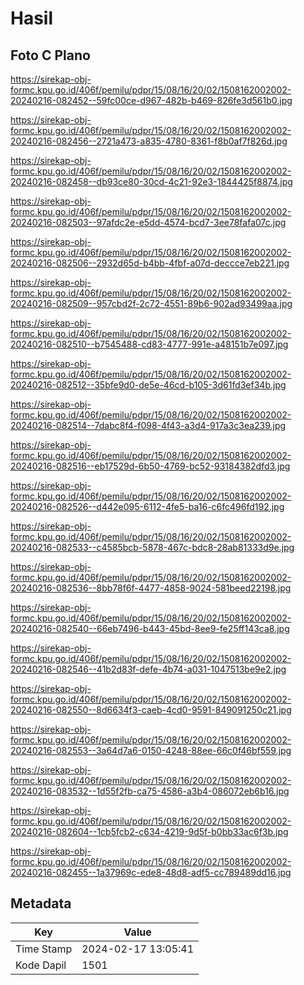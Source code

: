 # Hasil

## Foto C Plano

https://sirekap-obj-formc.kpu.go.id/406f/pemilu/pdpr/15/08/16/20/02/1508162002002-20240216-082452--59fc00ce-d967-482b-b469-826fe3d561b0.jpg

https://sirekap-obj-formc.kpu.go.id/406f/pemilu/pdpr/15/08/16/20/02/1508162002002-20240216-082456--2721a473-a835-4780-8361-f8b0af7f826d.jpg

https://sirekap-obj-formc.kpu.go.id/406f/pemilu/pdpr/15/08/16/20/02/1508162002002-20240216-082458--db93ce80-30cd-4c21-92e3-1844425f8874.jpg

https://sirekap-obj-formc.kpu.go.id/406f/pemilu/pdpr/15/08/16/20/02/1508162002002-20240216-082503--97afdc2e-e5dd-4574-bcd7-3ee78fafa07c.jpg

https://sirekap-obj-formc.kpu.go.id/406f/pemilu/pdpr/15/08/16/20/02/1508162002002-20240216-082506--2932d65d-b4bb-4fbf-a07d-deccce7eb221.jpg

https://sirekap-obj-formc.kpu.go.id/406f/pemilu/pdpr/15/08/16/20/02/1508162002002-20240216-082509--957cbd2f-2c72-4551-89b6-902ad93499aa.jpg

https://sirekap-obj-formc.kpu.go.id/406f/pemilu/pdpr/15/08/16/20/02/1508162002002-20240216-082510--b7545488-cd83-4777-991e-a48151b7e097.jpg

https://sirekap-obj-formc.kpu.go.id/406f/pemilu/pdpr/15/08/16/20/02/1508162002002-20240216-082512--35bfe9d0-de5e-46cd-b105-3d61fd3ef34b.jpg

https://sirekap-obj-formc.kpu.go.id/406f/pemilu/pdpr/15/08/16/20/02/1508162002002-20240216-082514--7dabc8f4-f098-4f43-a3d4-917a3c3ea239.jpg

https://sirekap-obj-formc.kpu.go.id/406f/pemilu/pdpr/15/08/16/20/02/1508162002002-20240216-082516--eb17529d-6b50-4769-bc52-93184382dfd3.jpg

https://sirekap-obj-formc.kpu.go.id/406f/pemilu/pdpr/15/08/16/20/02/1508162002002-20240216-082526--d442e095-6112-4fe5-ba16-c6fc496fd192.jpg

https://sirekap-obj-formc.kpu.go.id/406f/pemilu/pdpr/15/08/16/20/02/1508162002002-20240216-082533--c4585bcb-5878-467c-bdc8-28ab81333d9e.jpg

https://sirekap-obj-formc.kpu.go.id/406f/pemilu/pdpr/15/08/16/20/02/1508162002002-20240216-082536--8bb78f6f-4477-4858-9024-581beed22198.jpg

https://sirekap-obj-formc.kpu.go.id/406f/pemilu/pdpr/15/08/16/20/02/1508162002002-20240216-082540--66eb7496-b443-45bd-8ee9-fe25ff143ca8.jpg

https://sirekap-obj-formc.kpu.go.id/406f/pemilu/pdpr/15/08/16/20/02/1508162002002-20240216-082546--41b2d83f-defe-4b74-a031-1047513be9e2.jpg

https://sirekap-obj-formc.kpu.go.id/406f/pemilu/pdpr/15/08/16/20/02/1508162002002-20240216-082550--8d6634f3-caeb-4cd0-9591-849091250c21.jpg

https://sirekap-obj-formc.kpu.go.id/406f/pemilu/pdpr/15/08/16/20/02/1508162002002-20240216-082553--3a64d7a6-0150-4248-88ee-66c0f46bf559.jpg

https://sirekap-obj-formc.kpu.go.id/406f/pemilu/pdpr/15/08/16/20/02/1508162002002-20240216-083532--1d55f2fb-ca75-4586-a3b4-086072eb6b16.jpg

https://sirekap-obj-formc.kpu.go.id/406f/pemilu/pdpr/15/08/16/20/02/1508162002002-20240216-082604--1cb5fcb2-c634-4219-9d5f-b0bb33ac6f3b.jpg

https://sirekap-obj-formc.kpu.go.id/406f/pemilu/pdpr/15/08/16/20/02/1508162002002-20240216-082455--1a37969c-ede8-48d8-adf5-cc789489dd16.jpg


## Metadata

| Key        | Value               |
| ---------- | ------------------- |
| Time Stamp | 2024-02-17 13:05:41 |
| Kode Dapil | 1501                |



